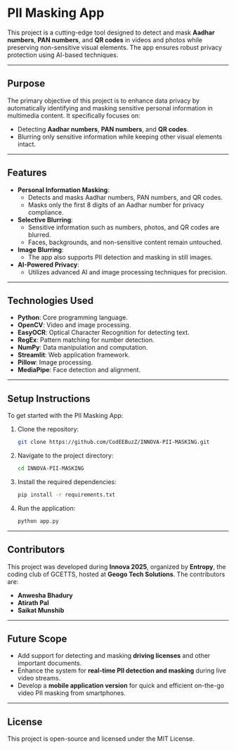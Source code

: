 # PII Masking App

This project is a cutting-edge tool designed to detect and mask **Aadhar numbers**, **PAN numbers**, and **QR codes** in videos and photos while preserving non-sensitive visual elements. The app ensures robust privacy protection using AI-based techniques.

---

## **Purpose**
The primary objective of this project is to enhance data privacy by automatically identifying and masking sensitive personal information in multimedia content. It specifically focuses on:
- Detecting **Aadhar numbers**, **PAN numbers**, and **QR codes**.
- Blurring only sensitive information while keeping other visual elements intact.

---

## **Features**
- **Personal Information Masking**:
  - Detects and masks Aadhar numbers, PAN numbers, and QR codes.
  - Masks only the first 8 digits of an Aadhar number for privacy compliance.
- **Selective Blurring**:
  - Sensitive information such as numbers, photos, and QR codes are blurred.
  - Faces, backgrounds, and non-sensitive content remain untouched.
- **Image Blurring**:
  - The app also supports PII detection and masking in still images.
- **AI-Powered Privacy**:
  - Utilizes advanced AI and image processing techniques for precision.

---

## **Technologies Used**
- **Python**: Core programming language.
- **OpenCV**: Video and image processing.
- **EasyOCR**: Optical Character Recognition for detecting text.
- **RegEx**: Pattern matching for number detection.
- **NumPy**: Data manipulation and computation.
- **Streamlit**: Web application framework.
- **Pillow**: Image processing.
- **MediaPipe**: Face detection and alignment.

---

## **Setup Instructions**
To get started with the PII Masking App:
1. Clone the repository:
   ```bash
   git clone https://github.com/CodEEBuzZ/INNOVA-PII-MASKING.git
   ```
2. Navigate to the project directory:
   ```bash
   cd INNOVA-PII-MASKING
   ```
3. Install the required dependencies:
   ```bash
   pip install -r requirements.txt
   ```
4. Run the application:
   ```bash
   python app.py
   ```

---

## **Contributors**
This project was developed during **Innova 2025**, organized by **Entropy**, the coding club of GCETTS, hosted at **Geogo Tech Solutions**. The contributors are:
- **Anwesha Bhadury**
- **Atirath Pal**
- **Saikat Munshib**


---

## **Future Scope**
- Add support for detecting and masking **driving licenses** and other important documents.
- Enhance the system for **real-time PII detection and masking** during live video streams.
- Develop a **mobile application version** for quick and efficient on-the-go video PII masking from smartphones.

---

## **License**
This project is open-source and licensed under the MIT License.
